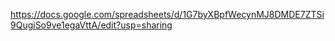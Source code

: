 https://docs.google.com/spreadsheets/d/1G7byXBpfWecynMJ8DMDE7ZTSi9QugiSo9ve1egaVttA/edit?usp=sharing
